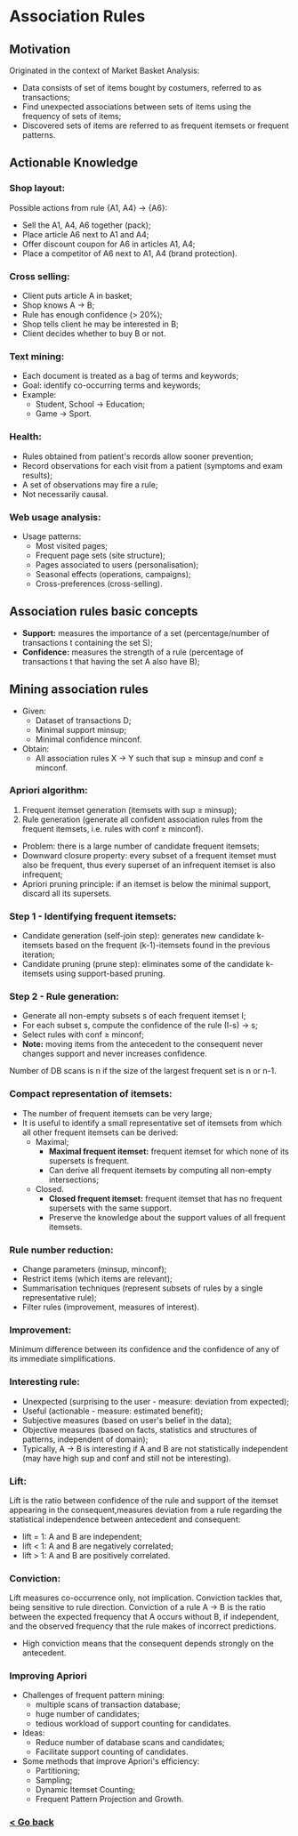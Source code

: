 # Association Rules
## Motivation
Originated in the context of Market Basket Analysis:
- Data consists of set of items bought by costumers, referred to as transactions;
- Find unexpected associations between sets of items using the frequency of sets of items;
- Discovered sets of items are referred to as frequent itemsets or frequent patterns.

## Actionable Knowledge
### Shop layout:
Possible actions from rule {A1, A4} $\to$ {A6}:
- Sell the A1, A4, A6 together (pack);
- Place article A6 next to A1 and A4;
- Offer discount coupon for A6 in articles A1, A4;
- Place a competitor of A6 next to A1, A4 (brand protection).

### Cross selling:
- Client puts article A in basket;
- Shop knows A $\to$ B;
- Rule has enough confidence (> 20%);
- Shop tells client he may be interested in B;
- Client decides whether to buy B or not.

### Text mining:
- Each document is treated as a bag of terms and keywords;
- Goal: identify co-occurring terms and keywords;
- Example:
    - Student, School $\to$ Education;
    - Game $\to$ Sport.

### Health:
- Rules obtained from patient's records allow sooner prevention;
- Record observations for each visit from a patient (symptoms and exam results);
- A set of observations may fire a rule;
- Not necessarily causal.

### Web usage analysis:
- Usage patterns:
    - Most visited pages;
    - Frequent page sets (site structure);
    - Pages associated to users (personalisation);
    - Seasonal effects (operations, campaigns);
    - Cross-preferences (cross-selling).

## Association rules basic concepts
- **Support:** measures the importance of a set (percentage/number of transactions t containing the set S);
- **Confidence:** measures the strength of a rule (percentage of transactions t that having the set A also have B);

## Mining association rules
- Given:
    - Dataset of transactions D;
    - Minimal support minsup;
    - Minimal confidence minconf.
- Obtain:
    - All association rules X $\to$ Y such that sup $\ge$ minsup and conf $\ge$ minconf.

### Apriori algorithm:
1. Frequent itemset generation (itemsets with sup $\ge$ minsup);
2. Rule generation (generate all confident association rules from the frequent itemsets, i.e. rules with conf $\ge$ minconf).
- Problem: there is a large number of candidate frequent itemsets;
- Downward closure property: every subset of a frequent itemset must also be frequent, thus every superset of an infrequent itemset is also infrequent;
- Apriori pruning principle: if an itemset is below the minimal support, discard all its supersets.

### Step 1 - Identifying frequent itemsets:
- Candidate generation (self-join step): generates new candidate k-itemsets based on the frequent (k-1)-itemsets found in the previous iteration;
- Candidate pruning (prune step): eliminates some of the candidate k-itemsets using support-based pruning.

### Step 2 - Rule generation:
- Generate all non-empty subsets s of each frequent itemset I;
- For each subset s, compute the confidence of the rule (I-s) $\to$ s;
- Select rules with conf $\ge$ minconf;
- **Note:** moving items from the antecedent to the consequent never changes support and never increases confidence.

Number of DB scans is n if the size of the largest frequent set is n or n-1.

### Compact representation of itemsets:
- The number of frequent itemsets can be very large;
- It is useful to identify a small representative set of itemsets from which all other frequent itemsets can be derived:
    - Maximal;
        - **Maximal frequent itemset:** frequent itemset for which none of its supersets is frequent.
        - Can derive all frequent itemsets by computing all non-empty intersections;
    - Closed.
        - **Closed frequent itemset:** frequent itemset that has no frequent supersets with the same support.
        - Preserve the knowledge about the support values of all frequent itemsets.

### Rule number reduction:
- Change parameters (minsup, minconf);
- Restrict items (which items are relevant);
- Summarisation techniques (represent subsets of rules by a single representative rule);
- Filter rules (improvement, measures of interest).

### Improvement:
Minimum difference between its confidence and the confidence of any of its immediate simplifications.

### Interesting rule:
- Unexpected (surprising to the user - measure: deviation from expected);
- Useful (actionable - measure: estimated benefit);
- Subjective measures (based on user's belief in the data);
- Objective measures (based on facts, statistics and structures of patterns, independent of domain);
- Typically, A $\to$ B is interesting if A and B are not statistically independent (may have high sup and conf and still not be interesting).

### Lift:
Lift is the ratio between confidence of the rule and support of the itemset appearing in the consequent,measures deviation from a rule regarding the statistical independence between antecedent and consequent:
- lift = 1: A and B are independent;
- lift < 1: A and B are negatively correlated;
- lift > 1: A and B are positively correlated.

### Conviction:
Lift measures co-occurrence only, not implication. Conviction tackles that, being sensitive to rule direction. Conviction of a rule A $\to$ B is the ratio between the expected frequency that A occurs without B, if independent, and the observed frequency that the rule makes of incorrect predictions.
- High conviction means that the consequent depends strongly on the antecedent.

### Improving Apriori
- Challenges of frequent pattern mining:
    - multiple scans of transaction database;
    - huge number of candidates;
    - tedious workload of support counting for candidates.
- Ideas:
    - Reduce number of database scans and candidates;
    - Facilitate support counting of candidates.
- Some methods that improve Apriori's efficiency:
    - Partitioning;
    - Sampling;
    - Dynamic Itemset Counting;
    - Frequent Pattern Projection and Growth.

### [< Go back](/README.md)